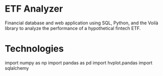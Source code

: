 # ETF Analyzer
Financial database and web application using SQL, Python, and the Voilà library to analyze the performance of a hypothetical fintech ETF.

# Technologies
import numpy as np
import pandas as pd
import hvplot.pandas
import sqlalchemy
